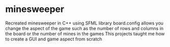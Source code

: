 # minesweeper
Recreated minesweeper in C++ using SFML library
board.config allows you change the aspect of the game such as the number of rows and columns in the board or the number of mines in the games
This projects taught me how to create a GUI and game aspect from scratch
